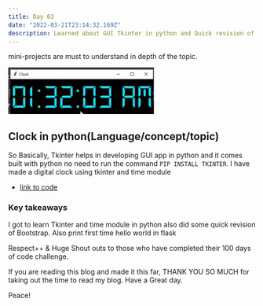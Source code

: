```yaml
---
title: Day 03
date: "2022-03-21T23:14:32.169Z"
description: Learned about GUI Tkinter in python and Quick revision of Bootstrap(frontend).  #100daysofcode
---
```


mini-projects are must to understand in depth of the topic.

![coding](./output.png)

## Clock in python(Language/concept/topic)

So Basically, Tkinter helps in developing GUI app in python and it comes built with python no need to run the command `PIP INSTALL TKINTER`. I have made a digital clock using tkinter and time module

- [link to code](https://github.com/jay-2000/lip.py/blob/main/clock.py)


### Key takeaways

I got to learn Tkinter and time module in python also did some quick revision of Bootstrap.
Also print first time hello world in flask




Respect++ & Huge Shout outs to those who have completed their 100 days of code challenge.

If you are reading this blog and made it this far, THANK YOU SO MUCH for taking out the time to read my blog. Have a Great day.

Peace!